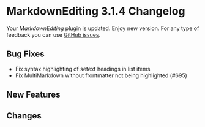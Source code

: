 # MarkdownEditing 3.1.4 Changelog

Your _MarkdownEditing_ plugin is updated. Enjoy new version. For any type of
feedback you can use [GitHub issues][issues].

## Bug Fixes

* Fix syntax highlighting of setext headings in list items
* Fix MultiMarkdown without frontmatter not being highlighted (#695)

## New Features

## Changes

[issues]: https://github.com/SublimeText-Markdown/MarkdownEditing/issues

